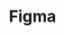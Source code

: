 ---
type: framework
cloudinary_convert: false
published: published
slug: figma
title: Figma
start: January 01, 2000
---